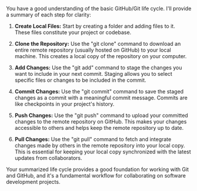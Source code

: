 You have a good understanding of the basic GitHub/Git life cycle. I'll provide a summary of each step for clarity:

1. **Create Local Files:** Start by creating a folder and adding files to it. These files constitute your project or codebase.

2. **Clone the Repository:** Use the "git clone" command to download an entire remote repository (usually hosted on GitHub) to your local machine. This creates a local copy of the repository on your computer.

3. **Add Changes:** Use the "git add" command to stage the changes you want to include in your next commit. Staging allows you to select specific files or changes to be included in the commit.

4. **Commit Changes:** Use the "git commit" command to save the staged changes as a commit with a meaningful commit message. Commits are like checkpoints in your project's history.

5. **Push Changes:** Use the "git push" command to upload your committed changes to the remote repository on GitHub. This makes your changes accessible to others and helps keep the remote repository up to date.

6. **Pull Changes:** Use the "git pull" command to fetch and integrate changes made by others in the remote repository into your local copy. This is essential for keeping your local copy synchronized with the latest updates from collaborators.

Your summarized life cycle provides a good foundation for working with Git and GitHub, and it's a fundamental workflow for collaborating on software development projects.